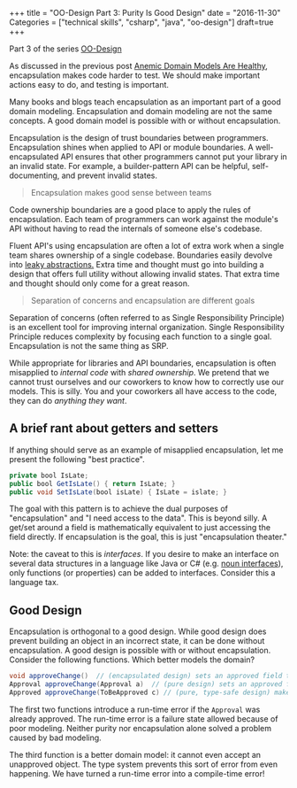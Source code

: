 +++
title = "OO-Design Part 3: Purity Is Good Design"
date = "2016-11-30"
Categories = ["technical skills", "csharp", "java", "oo-design"]
draft=true
+++

Part 3 of the series [OO-Design](/categories/oo-design/)

As discussed in the previous post
[Anemic Domain Models Are Healthy](/anemic-domain-model/), encapsulation makes
code harder to test. We should make important actions easy to do, and testing is
important.

Many books and blogs teach encapsulation as an important part of a good domain
modeling. Encapsulation and domain modeling are not the same concepts. A good
domain model is possible with or without encapsulation.

Encapsulation is the design of trust boundaries between programmers.
Encapsulation shines when applied to API or module boundaries. A
well-encapsulated API ensures that other programmers cannot put your library in
an invalid state. For example, a builder-pattern API can be helpful,
self-documenting, and prevent invalid states.

> Encapsulation makes good sense between teams

Code ownership boundaries are a good place to apply the rules of encapsulation.
Each team of programmers can work against the module's API without having to
read the internals of someone else's codebase.

Fluent API's using encapsulation are often a lot of extra work when a single
team shares ownership of a single codebase. Boundaries easily devolve into
[leaky abstractions.](https://en.wikipedia.org/wiki/Leaky_abstraction) Extra
time and thought must go into building a design that offers full utility without
allowing invalid states. That extra time and thought should only come for a
great reason.

> Separation of concerns and encapsulation are different goals

Separation of concerns (often referred to as Single Responsibility Principle) is
an excellent tool for improving internal organization. Single Responsibility
Principle reduces complexity by focusing each function to a single goal.
Encapsulation is not the same thing as SRP.

While appropriate for libraries and API boundaries, encapsulation is often
misapplied to _internal code_ with _shared ownership_. We pretend that we cannot
trust ourselves and our coworkers to know how to correctly use our models. This
is silly. You and your coworkers all have access to the code, they can do
_anything they want_. 

## A brief rant about getters and setters

If anything should serve as an example of misapplied encapsulation, let me
present the following "best practice".

``` java
private bool IsLate;
public bool GetIsLate() { return IsLate; }
public void SetIsLate(bool isLate) { IsLate = islate; }
```

The goal with this pattern is to achieve the dual purposes of "encapsulation"
and "I need access to the data". This is beyond silly. A get/set around a field
is mathematically equivalent to just accessing the field directly. If
encapsulation is the goal, this is just "encapsulation theater."

Note: the caveat to this is _interfaces_. If you desire to make an interface on
several data structures in a language like Java or C# (e.g.
[noun interfaces](/better-oo-design/)), only functions (or properties) can be
added to interfaces. Consider this a language tax.

## Good Design

Encapsulation is orthogonal to a good design. While good design does prevent
building an object in an incorrect state, it can be done without encapsulation.
A good design is possible with or without encapsulation. Consider the following
functions. Which better models the domain?


``` java
void approveChange()  // (encapsulated design) sets an approved field to true
Approval approveChange(Approval a)  // (pure design) sets an approved field to true
Approved approveChange(ToBeApproved c) // (pure, type-safe design) makes a new object
```

The first two functions introduce a run-time error if the ```Approval``` was
already approved. The run-time error is a failure state allowed because of poor
modeling. Neither purity nor encapsulation alone solved a problem caused by bad
modeling.

The third function is a better domain model: it cannot even accept an unapproved
object. The type system prevents this sort of error from even happening. We have
turned a run-time error into a compile-time error!
